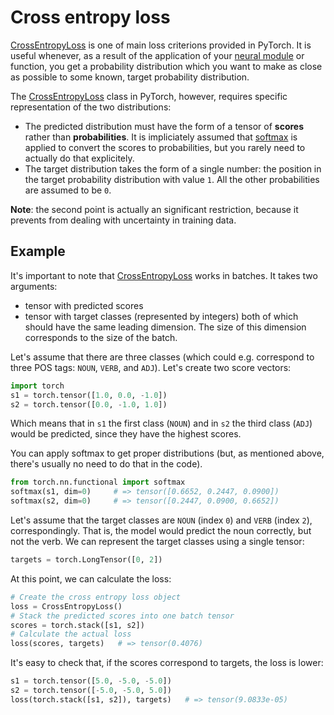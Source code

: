 # Cross entropy loss

[CrossEntropyLoss](CEL) is one of main loss criterions provided in PyTorch.  It
is useful whenever, as a result of the application of your [neural
module](module.md) or function, you get a probability distribution which you
want to make as close as possible to some known, target probability
distribution.

The [CrossEntropyLoss](CEL) class in PyTorch, however, requires specific
representation of the two distributions:
* The predicted distribution must have the form of a tensor of **scores**
  rather than **probabilities**.  It is impliciately assumed that
  [softmax][softmax] is applied to convert the scores to probabilities, but you
  rarely need to actually do that explicitely.
* The target distribution takes the form of a single number: the position in
  the target probability distribution with value `1`.  All the other
  probabilities are assumed to be `0`.

**Note**: the second point is actually an significant restriction, because it
prevents from dealing with uncertainty in training data.


## Example

It's important to note that [CrossEntropyLoss](CEL) works in batches.  It takes
two arguments:
* tensor with predicted scores
* tensor with target classes (represented by integers)
both of which should have the same leading dimension.  The size of this
dimension corresponds to the size of the batch.

Let's assume that there are three classes (which could e.g. correspond to three
POS tags: `NOUN`, `VERB`, and `ADJ`).  Let's create two score vectors:
```python
import torch
s1 = torch.tensor([1.0, 0.0, -1.0])
s2 = torch.tensor([0.0, -1.0, 1.0])
```
Which means that in `s1` the first class (`NOUN`) and in `s2` the third class
(`ADJ`) would be predicted, since they have the highest scores.

You can apply softmax to get proper distributions (but, as mentioned above,
there's usually no need to do that in the code).
```python
from torch.nn.functional import softmax
softmax(s1, dim=0)     # => tensor([0.6652, 0.2447, 0.0900])
softmax(s2, dim=0)     # => tensor([0.2447, 0.0900, 0.6652])
```

Let's assume that the target classes are `NOUN` (index `0`) and `VERB` (index
`2`), correspondingly.  That is, the model would predict the noun correctly,
but not the verb.  We can represent the target classes using a single tensor:
```python
targets = torch.LongTensor([0, 2])
```
At this point, we can calculate the loss:
```python
# Create the cross entropy loss object
loss = CrossEntropyLoss()
# Stack the predicted scores into one batch tensor
scores = torch.stack([s1, s2])
# Calculate the actual loss
loss(scores, targets)   # => tensor(0.4076)
```
It's easy to check that, if the scores correspond to targets, the loss is
lower:
```python
s1 = torch.tensor([5.0, -5.0, -5.0])
s2 = torch.tensor([-5.0, -5.0, 5.0])
loss(torch.stack([s1, s2]), targets)   # => tensor(9.0833e-05)
```

[CEL]: https://pytorch.org/docs/stable/nn.html#torch.nn.CrossEntropyLoss "Cross entropy loss"
[softmax]: https://pytorch.org/docs/stable/nn.functional.html#torch.nn.functional.softmax "Softmax function"
